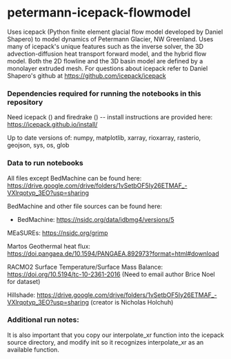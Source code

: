 # petermann-icepack-flowmodel
Uses icepack (Python finite element glacial flow model developed by Daniel Shapero) to model dynamics of Petermann Glacier, NW Greenland. Uses many of icepack's unique features such as the inverse solver, the 3D advection-diffusion heat transport forward model, and the hybrid flow model. Both the 2D flowline and the 3D basin model are defined by a monolayer extruded mesh. For questions about icepack refer to Daniel Shapero's github at https://github.com/icepack/icepack



### Dependencies required for running the notebooks in this repository
Need icepack () and firedrake () -- install instructions are provided here: https://icepack.github.io/install/

Up to date versions of: numpy, matplotlib, xarray, rioxarray, rasterio, geojson, sys, os, glob



### Data to run notebooks
All files except BedMachine can be found here: https://drive.google.com/drive/folders/1vSetbOF5Iy26ETMAF_-VXlrqotyp_3EO?usp=sharing

BedMachine and other file sources can be found here:

- BedMachine: https://nsidc.org/data/idbmg4/versions/5

MEaSUREs: https://nsidc.org/grimp

Martos Geothermal heat flux: https://doi.pangaea.de/10.1594/PANGAEA.892973?format=html#download

RACMO2 Surface Temperature/Surface Mass Balance: https://doi.org/10.5194/tc-10-2361-2016 (Need to email author Brice Noel for dataset)

Hillshade: https://drive.google.com/drive/folders/1vSetbOF5Iy26ETMAF_-VXlrqotyp_3EO?usp=sharing (creator is Nicholas Holchuh)



### Additional run notes:
It is also important that you copy our interpolate_xr function into the icepack source directory, and modify init so it recognizes interpolate_xr as an available function.


